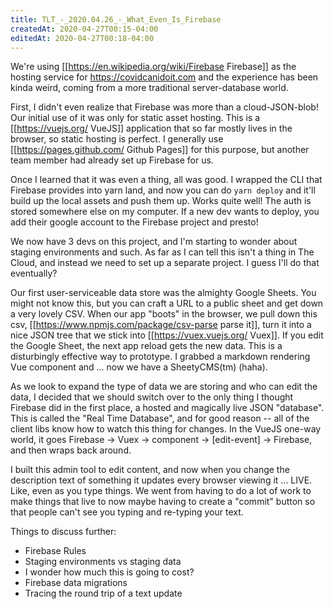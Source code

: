 ```yaml
---
title: TLT_-_2020.04.26_-_What_Even_Is_Firebase
createdAt: 2020-04-27T00:15-04:00
editedAt: 2020-04-27T00:18-04:00
---
```


We're using [[https://en.wikipedia.org/wiki/Firebase Firebase]] as the hosting service for https://covidcanidoit.com and the experience has been kinda weird, coming from a more traditional server-database world.

First, I didn't even realize that Firebase was more than a cloud-JSON-blob! Our initial use of it was only for static asset hosting. This is a [[https://vuejs.org/ VueJS]] application that so far mostly lives in the browser, so static hosting is perfect. I generally use [[https://pages.github.com/ Github Pages]] for this purpose, but another team member had already set up Firebase for us.

Once I learned that it was even a thing, all was good. I wrapped the CLI that Firebase provides into yarn land, and now you can do `yarn deploy` and it'll build up the local assets and push them up. Works quite well! The auth is stored somewhere else on my computer. If a new dev wants to deploy, you add their google account to the Firebase project and presto!

We now have 3 devs on this project, and I'm starting to wonder about staging environments and such. As far as I can tell this isn't a thing in The Cloud, and instead we need to set up a separate project. I guess I'll do that eventually?

Our first user-serviceable data store was the almighty Google Sheets. You might not know this, but you can craft a URL to a public sheet and get down a very lovely CSV. When our app "boots" in the browser, we pull down this csv, [[https://www.npmjs.com/package/csv-parse parse it]], turn it into a nice JSON tree that we stick into [[https://vuex.vuejs.org/ Vuex]]. If you edit the Google Sheet, the next app reload gets the new data. This is a disturbingly effective way to prototype. I grabbed a markdown rendering Vue component and ... now we have a SheetyCMS(tm) (haha).

As we look to expand the type of data we are storing and who can edit the data, I decided that we should switch over to the only thing I thought Firebase did in the first place, a hosted and magically live JSON "database". This is called the "Real Time Database", and for good reason -- all of the client libs know how to watch this thing for changes. In the VueJS one-way world, it goes Firebase -> Vuex -> component -> [edit-event] -> Firebase, and then wraps back around.

I built this admin tool to edit content, and now when you change the description text of something it updates every browser viewing it ... LIVE. Like, even as you type things. We went from having to do a lot of work to make things that live to now maybe having to create a "commit" button so that people can't see you typing and re-typing your text.

Things to discuss further:
* Firebase Rules
* Staging environments vs staging data
* I wonder how much this is going to cost?
* Firebase data migrations
* Tracing the round trip of a text update

